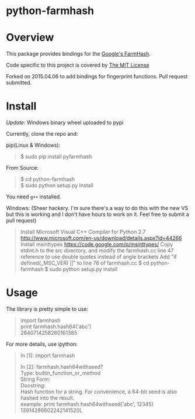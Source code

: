 python-farmhash
==========


Overview
========
This package provides bindings for the [Google's FarmHash](http://code.google.com/p/farmhash/).  

Code specific to this project is covered by [The MIT License](http://opensource.org/licenses/MIT)

Forked on 2015.04.06 to add bindings for fingerprint functions.  Pull request submitted.

Install
=======
*Update*: Windows binary wheel uploaded to pypi

Currently, clone the repo and:

pip(Linux & Windows):
> $ sudo pip install pyfarmhash  

From Source:
> $ cd python-farmhash  
> $ sudo python setup.py Install 

You need `g++` installed.

Windows: 
(Sheer hackery.  I'm sure there's a way to do this with the new VS but this is working and 
I don't have hours to work on it.  Feel free to submit a pull request)

> Install Microsoft Visual C++ Compiler for Python 2.7
http://www.microsoft.com/en-us/download/details.aspx?id=44266
> Install msinttypes https://code.google.com/p/msinttypes/
> Copy stdint.h to the src directory, and modify the farmhash.cc line 47 reference to use double quotes instead of angle brackets
> Add "if defined(_MSC_VER) ||" to line 76 of farmhash.cc
> $ cd python-farmhash
> $ sudo python setup.py install

Usage
=====
The library is pretty simple to use:

> import farmhash  
> print farmhash.hash64('abc')  
> 2640714258260161385  

For more details, use ipython:
> In [1]: import farmhash 
> 
> In [2]: farmhash.hash64withseed?  
> Type:       builtin_function_or_method  
> String Form:<built-in function hash64withseed>  
> Docstring:  
> Hash function for a string.  For convenience, a 64-bit seed is also hashed into the result.  
> example: print farmhash.hash64withseed('abc', 12345)  
> 13914286602242141520L  




